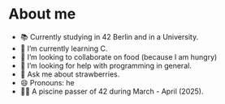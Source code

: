 # About me

- 📚 Currently studying in 42 Berlin and in a University.
- 🌱 I’m currently learning C.
- 👯 I’m looking to collaborate on food (because I am hungry)
- 🤔 I’m looking for help with programming in general.
- 💬 Ask me about strawberries.
- 😄 Pronouns: he
- 🏊‍♂️ A piscine passer of 42 during March - April (2025).

